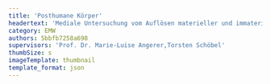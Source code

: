 ```yaml
---
title: 'Posthumane Körper'
headertext: 'Mediale Untersuchung vom Auflösen materieller und immaterieller Grenzen'
category: EMW
authors: 5bbfb7258a698
supervisors: 'Prof. Dr. Marie-Luise Angerer,Torsten Schöbel'
thumbSize: s
imageTemplate: thumbnail
template_format: json
---
```


